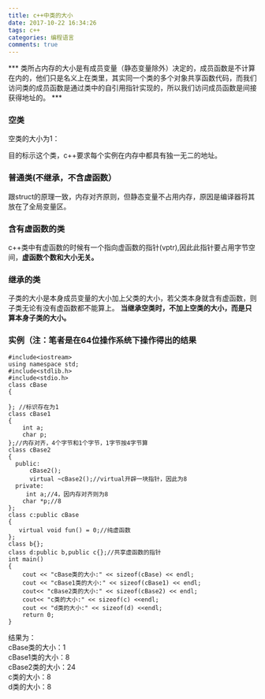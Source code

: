 ```yaml
---
title: c++中类的大小
date: 2017-10-22 16:34:26
tags: c++
categories: 编程语言
comments: true
---
```

*** 类所占内存的大小是有成员变量（静态变量除外）决定的，成员函数是不计算在内的，他们只是名义上在类里，其实同一个类的多个对象共享函数代码，而我们访问类的成员函数是通过类中的自引用指针实现的，所以我们访问成员函数是间接获得地址的。 ***
### 空类
空类的大小为1：

目的标示这个类，c++要求每个实例在内存中都具有独一无二的地址。
### 普通类(不继承，不含虚函数）
跟struct的原理一致，内存对齐原则，但静态变量不占用内存，原因是编译器将其放在了全局变量区。
### 含有虚函数的类
c++类中有虚函数的时候有一个指向虚函数的指针(vptr),因此此指针要占用字节空间，**虚函数个数和大小无关。**
### 继承的类
子类的大小是本身成员变量的大小加上父类的大小，若父类本身就含有虚函数，则子类无论有没有虚函数都不能算上。
**当继承空类时，不加上空类的大小，而是只算本身子类的大小。**
### 实例（注：笔者是在64位操作系统下操作得出的结果
```
#include<iostream>
using namespace std;
#include<stdlib.h>
#include<stdio.h>
class cBase
{

}; //标识存在为1
class cBase1
{
    int a;
    char p;
};//内存对齐，4个字节和1个字节，1字节按4字节算
class cBase2
{
  public:
      cBase2();
      virtual ~cBase2();//virtual开辟一块指针，因此为8
  private:
     int a;//4，因内存对齐则为8
    char *p;//8
};
class c:public cBase
{
   virtual void fun() = 0;//纯虚函数
};
class b{};
class d:public b,public c{};//共享虚函数的指针
int main()
{
    cout << "cBase类的大小:" << sizeof(cBase) << endl;
    cout << "cBase1类的大小:" << sizeof(cBase1) << endl;
    cout<< "cBase2类的大小:" << sizeof(cBase2) << endl; 
    cout<< "c类的大小:" << sizeof(c) <<endl; 
    cout << "d类的大小:" << sizeof(d) <<endl;
    return 0;
}
```
结果为：<br>
cBase类的大小：1<br>
cBase1类的大小：8<br>
cBase2类的大小：24<br>
c类的大小：8<br>
d类的大小：8<br>